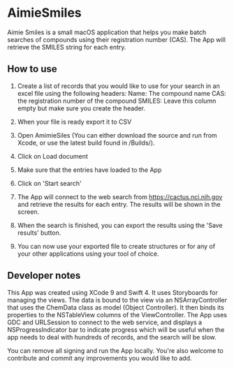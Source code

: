 # AimieSmiles
Aimie Smiles is a small macOS application that helps you make batch searches of compounds using their registration number (CAS). The App will retrieve the SMILES string for each entry.

## How to use
1. Create a list of records that you would like to use for your search in an excel file using the following headers:
Name: The compound name
CAS: the registration number of the compound
SMILES: Leave this column empty but make sure you create the header.

2. When your file is ready export it to CSV

3. Open AmimieSiles (You can either download the source and run from Xcode, or use the latest build found in /Builds/).

4. Click on Load document

5. Make sure that the entries have loaded to the App

6. Click on 'Start search'

7. The App will connect to the web search from https://cactus.nci.nih.gov and retrieve the results for each entry. The results will be shown in the screen.

8. When the search is finished, you can export the results using the 'Save results' button.

9. You can now use your exported file to create structures or for any of your other applications using your tool of choice.

## Developer notes

This App was created using XCode 9 and Swift 4. It uses Storyboards for managing the views. The data is bound to the view via an NSArrayController that uses the ChemData class as model (Object Controller). It then binds its properties to the NSTableView columns of the ViewController. The App uses GDC and URLSession to connect to the web service, and displays a NSProgressIndicator bar to indicate progress which will be useful when the app needs to deal with hundreds of records, and the search will be slow.

You can remove all signing and run the App locally. You're also welcome to contribute and commit any improvements you would like to add.
